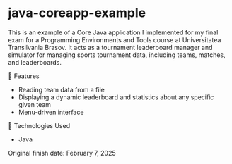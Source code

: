 # java-coreapp-example
This is an example of a Core Java application I implemented for my final exam for a Programming Environments and Tools course at Universitatea Transilvania Brasov. It acts as a tournament leaderboard manager and simulator for managing sports tournament data, including teams, matches, and leaderboards.

🔧 Features
- Reading team data from a file
- Displaying a dynamic leaderboard and statistics about any specific given team
- Menu-driven interface

📁 Technologies Used
- Java

Original finish date: February 7, 2025
